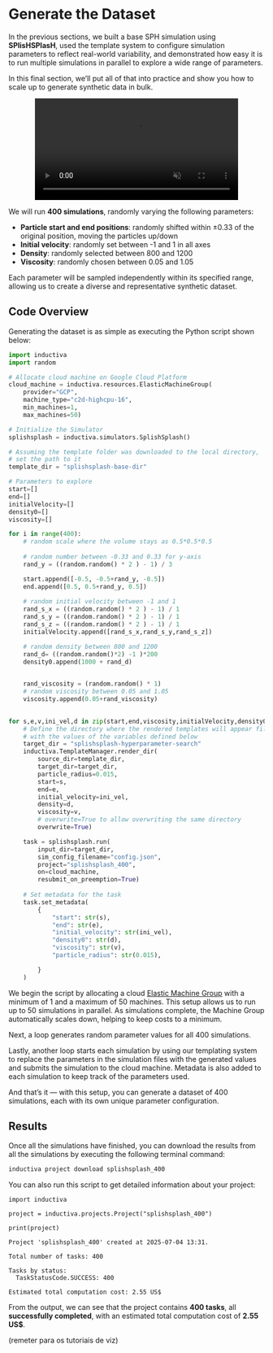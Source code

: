 # Generate the Dataset
In the previous sections, we built a base SPH simulation using **SPlisHSPlasH**, used the template system to configure simulation parameters to reflect real-world variability, and demonstrated how easy it is to run multiple simulations in parallel to explore a wide range of parameters.

In this final section, we’ll put all of that into practice and show you how to scale up to generate synthetic data in bulk.

<div align="center">
  <video width="400" loop muted autoplay preload="auto">
    <source src="../../_static/sim.mp4" type="video/mp4">
    Your browser does not support the video tag.
  </video>
</div>


We will run **400 simulations**, randomly varying the following parameters:
* **Particle start and end positions**: randomly shifted within ±0.33 of the original position, moving the particles up/down
* **Initial velocity**: randomly set between -1 and 1 in all axes
* **Density**: randomly selected between 800 and 1200
* **Viscosity**: randomly chosen between 0.05 and 1.05

Each parameter will be sampled independently within its specified range, allowing us to create a diverse and representative synthetic dataset.

## Code Overview
Generating the dataset is as simple as executing the Python script shown below:

```python
import inductiva
import random

# Allocate cloud machine on Google Cloud Platform
cloud_machine = inductiva.resources.ElasticMachineGroup(
    provider="GCP",
    machine_type="c2d-highcpu-16",
    min_machines=1,
    max_machines=50)

# Initialize the Simulator
splishsplash = inductiva.simulators.SplishSplash()

# Assuming the template folder was downloaded to the local directory,
# set the path to it
template_dir = "splishsplash-base-dir"

# Parameters to explore
start=[]
end=[]
initialVelocity=[]
density0=[]
viscosity=[]

for i in range(400):
    # random scale where the volume stays as 0.5*0.5*0.5
    
    # random number between -0.33 and 0.33 for y-axis
    rand_y = ((random.random() * 2 ) - 1) / 3

    start.append([-0.5, -0.5+rand_y, -0.5])
    end.append([0.5, 0.5+rand_y, 0.5])
    
    # random initial velocity between -1 and 1
    rand_s_x = ((random.random() * 2 ) - 1) / 1
    rand_s_y = ((random.random() * 2 ) - 1) / 1
    rand_s_z = ((random.random() * 2 ) - 1) / 1
    initialVelocity.append([rand_s_x,rand_s_y,rand_s_z])

    # random density between 800 and 1200
    rand_d= ((random.random()*2) -1 )*200
    density0.append(1000 + rand_d)

    
    rand_viscosity = (random.random() * 1)
    # random viscosity between 0.05 and 1.05
    viscosity.append(0.05+rand_viscosity)
    

for s,e,v,ini_vel,d in zip(start,end,viscosity,initialVelocity,density0):
    # Define the directory where the rendered templates will appear filled 
    # with the values of the variables defined below
    target_dir = "splishsplash-hyperparameter-search"
    inductiva.TemplateManager.render_dir(
        source_dir=template_dir,
        target_dir=target_dir,
        particle_radius=0.015,
        start=s,
        end=e,
        initial_velocity=ini_vel,
        density=d,
        viscosity=v,
        # overwrite=True to allow overwriting the same directory
        overwrite=True)

    task = splishsplash.run(
        input_dir=target_dir,
        sim_config_filename="config.json",
        project="splishsplash_400",
        on=cloud_machine,
        resubmit_on_preemption=True)
    
    # Set metadata for the task
    task.set_metadata(
        {
            "start": str(s),
            "end": str(e),
            "initial_velocity": str(ini_vel),
            "density0": str(d),
            "viscosity": str(v),
            "particle_radius": str(0.015),

        }
    )
```

We begin the script by allocating a cloud [Elastic Machine Group](https://inductiva.ai/guides/scale-up/parallel-simulations/set-up-elastic-machine-group) with a minimum of 1 and a maximum of 50 machines. This setup allows 
us to run up to 50 simulations in parallel. As simulations complete, the Machine Group automatically scales down, helping to keep costs to 
a minimum.

Next, a loop generates random parameter values for all 400 simulations.

Lastly, another loop starts each simulation by using our templating system to replace the parameters in the simulation files with the generated values and submits the simulation to the cloud machine. Metadata is also added to each simulation to keep track of the parameters used.

And that’s it — with this setup, you can generate a dataset of 400 simulations, each with its own unique parameter configuration.

## Results
Once all the simulations have finished, you can download the results from all the simulations by executing the following terminal command:

```bash
inductiva project download splishsplash_400
```

You can also run this script to get detailed information about your project:

```
import inductiva

project = inductiva.projects.Project("splishsplash_400")

print(project)

Project 'splishsplash_400' created at 2025-07-04 13:31.

Total number of tasks: 400

Tasks by status:
  TaskStatusCode.SUCCESS: 400

Estimated total computation cost: 2.55 US$
```

From the output, we can see that the project contains **400 tasks**, all **successfully completed**, with an estimated total computation cost of **2.55 US$**.

(remeter para os tutoriais de viz)
